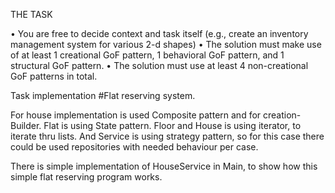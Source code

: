 THE TASK

•	You are free to decide context and task itself (e.g., create an inventory management system for various 2-d shapes)
•	The solution must make use of at least 1 creational GoF pattern, 1 behavioral GoF pattern, and 1 structural GoF pattern.
•	The solution must use at least 4 non-creational GoF patterns in total.

Task implementation 
#Flat reserving system.

For house implementation is used Composite pattern and for creation- Builder.
Flat is using State pattern.
Floor and House is using iterator, to iterate thru lists.
And Service is using strategy pattern, so for this case there could be used repositories with needed behaviour per case.

There is simple implementation of HouseService in Main, to show how this simple flat reserving program works.
